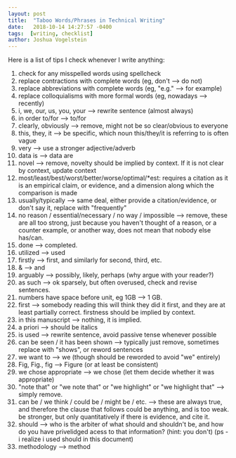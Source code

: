```yaml
---
layout: post
title:  "Taboo Words/Phrases in Technical Writing"
date:   2018-10-14 14:27:57 -0400
tags:  [writing, checklist]
author: Joshua Vogelstein
---
```


Here is a list of tips I check whenever I write anything:


1. check for any misspelled words using spellcheck
2. replace contractions with complete words (eg, don't --> do not)
3. replace abbreviations with complete words (eg, "e.g." --> for example) 
4. replace colloquialisms with more formal words (eg, nowadays --> recently)
5. i, we, our, us, you, your --> rewrite sentence (almost always)
6. in order to/for --> to/for
7. clearly, obviously --> remove, might not be so clear/obvious to everyone
8. this, they, it --> be specific, which noun this/they/it is referring to is often vague
9. very --> use a stronger adjective/adverb
10. data is --> data are
11. novel --> remove,  novelty should be implied by context. If it is not clear by context, update context
12. most/least/best/worst/better/worse/optimal/*est: requires a citation as it is an empirical claim, or evidence, and a dimension along which the comparison is made
13. usually/typically --> same deal, either provide a citation/evidence, or don't say it, replace with "frequently"
14. no reason / essential/necessary / no way / impossible --> remove, these are all too strong, just because you haven't thought of a reason, or a counter example, or another way, does not mean that nobody else has/can.
15. done --> completed.
16. utilized --> used
17. firstly --> first, and similarly for second, third, etc.
18. & --> and
19. arguably --> possibly, likely, perhaps (why argue with your reader?)
20. as such --> ok sparsely, but often overused, check and revise sentences.
21. numbers have space before unit, eg 1GB --> 1 GB.
22. first --> somebody reading this will think they did it first, and they are at least partially correct. firstness should be implied by context.
23. in this manuscript --> nothing, it is implied.
24. a priori --> should be italics
25. is used --> rewrite sentence, avoid passive tense whenever possible
26. can be seen / it has been shown --> typically just remove, sometimes replace with "shows", or reword sentences
27. we want to --> we (though should be reworded to avoid "we" entirely)
28. Fig, Fig., fig --> Figure (or at least be consistent)
29. we chose appropriate --> we chose (let them decide whether it was appropriate)
30. "note that" or "we note that" or "we highlight" or "we highlight that" --> simply remove.
31. can be / we think / could be / might be / etc.  --> these are always true, and therefore the clause that follows could be anything, and is too weak.  be stronger, but only quantitatively if there is evidence, and cite it.
32. should --> who is the arbiter of what should and shouldn't be, and how do you have privelidged acess to that information? (hint: you don't) (ps - i realize i used should in this document)
33. methodology --> method

